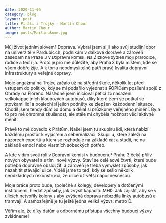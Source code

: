 ```yaml
---
date: 2020-11-05
category: blog
layout: post
title: Piráti z Trojky - Martin Chour
author: Martin Chour
image: posts/Martinukone.jpg
---
```


Můj život jedním slovem? Doprava. Vybral jsem si ji jako svůj studijní obor na univerzitě v Pardubicích, podnikám v dálkové dopravě a zároveň zasedám na Praze 3 v Dopravní komisi. Na Žižkově bydleli moji prarodiče, rodiče a teď i já. Proto je pro mě důležité, aby Praha 3 byla místem, kde se všem dobře žije. A k tomu neodmyslitelně patří právě kvalita dopravní infrastruktury a veřejné dopravy.

Moje angažmá na Trojce začalo už na střední škole, několik let před vstupem do politiky, kdy se mi podařilo vyjednat s ROPIDem posílení spojů z Ohrady na Florenc. Následně jsem inicioval petici za nasazení velkokapacitních kloubových autobusů, díky které jsem se potkal se stovkami lidí a poslechl si jejich podněty ke zlepšení každodenní situace. Chodil jsem tehdy dům od domu a dělal si průzkumy veřejného mínění. Byla to pro mě ohromná zkušenost, ale stále mi chyběla možnost věci aktivně měnit.

Právě to mě dovedlo k Pirátům. Našel jsem tu skupinu lidí, která nabízí každému prostor k vyjádření a seberealizaci. Skupinu, které záleží na názorech expertů a která se rozhoduje na základě dat a studií, ne na základě emocí nebo vlastních sobeckých potřeb.

A kde vidím svoji roli v Dopravní komisi v budoucnu? Prahu 3 čeká příliv nových obyvatel a s tím i nové výzvy. Staví se celé nové čtvrti, které bude potřeba dopravně obsloužit, a zároveň je třeba vymyslet způsoby, jak nezahltit stávající ulice. Viděli jsme to teď, kdy se sešlo několik neodkladných rekonstrukcí, že ulice už větší nápor nesnesou.

Moje práce proto bude, společně s kolegy, developery a dotčenými institucemi, hledat způsoby, jak zvýšit kapacitu MHD. Jak zajistit, aby se v ulicích netvořily kolony a aby zvýšená doprava nebrzdila linky autobusů a tramvají. A samozřejmě je tu ještě jedna veliká výzva: metro D.

Věřím ale, že díky datům a odbornému přístupu všechny budoucí výzvy zvládneme!


